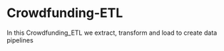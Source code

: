 # Crowdfunding-ETL

In this Crowdfunding_ETL we extract, transform and load to create data pipelines
